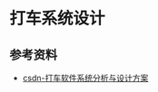 # 打车系统设计

## 参考资料

+ [csdn-打车软件系统分析与设计方案](https://blog.csdn.net/baidu_40395808/article/details/120711481?ops_request_misc=%257B%2522request%255Fid%2522%253A%2522166435978016781432931654%2522%252C%2522scm%2522%253A%252220140713.130102334..%2522%257D&request_id=166435978016781432931654&biz_id=0&utm_medium=distribute.pc_search_result.none-task-blog-2~all~sobaiduend~default-1-120711481-null-null.142^v50^control,201^v3^control_1&utm_term=%E6%89%93%E8%BD%A6%E7%B3%BB%E7%BB%9F%E8%AE%BE%E8%AE%A1&spm=1018.2226.3001.4187)